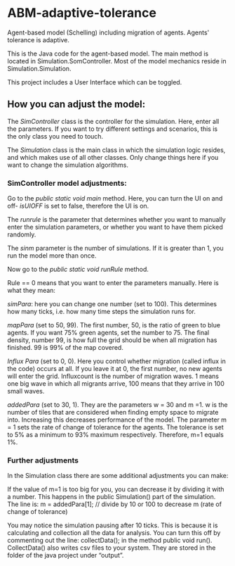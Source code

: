 # ABM-adaptive-tolerance
Agent-based model (Schelling) including migration of agents. Agents' tolerance is adaptive.

This is the Java code for the agent-based model.
The main method is located in Simulation.SomController.
Most of the model mechanics reside in Simulation.Simulation.

This project includes a User Interface which can be toggled.

## How you can adjust the model:
The *SimController* class is the controller for the simulation. 
Here, enter all the parameters. If you want to try different settings and scenarios, this is the only class you need to touch.

The *Simulation* class is the main class in which the simulation logic resides, and which makes use of all other classes. Only change things here if you want to change the simulation algorithms.

### SimController model adjustments:
Go to the _public static void main_ method. Here, you can turn the UI on and off- _isUIOFF_ is set to false, therefore the UI is on.

The _runrule_ is the parameter that determines whether you want to manually enter the simulation parameters, or whether you want to have them picked randomly.

The _sinm_ parameter is the number of simulations. If it is greater than 1, you run the model more than once.


Now go to the _public static void runRule_ method.

Rule == 0 means that you want to enter the parameters manually. Here is what they mean:

_simPara_: here you can change one number (set to 100). This determines how many ticks, i.e. how many time steps the simulation runs for.

_mapPara_ (set to 50, 99). The first number, 50, is the ratio of green to blue agents. If you want 75% green agents, set the number to 75. The final density, number 99, is how full the grid should be when all migration has finished. 99 is 99% of the map covered.

_Influx Para_ (set to 0, 0). Here you control whether migration (called influx in the code) occurs at all. If you leave it at 0, the first number, no new agents will enter the grid. Influxcount is the number of migration waves. 1 means one big wave in which all migrants arrive, 100 means that they arrive in 100 small waves.

_addedPara_ (set to 30, 1). They are the parameters w = 30 and m =1. w is the number of tiles that are considered when finding empty space to migrate into. Increasing this decreases performance of the model. The parameter m = 1 sets the rate of change of tolerance for the agents. The tolerance is set to 5% as a minimum to 93% maximum respectively. Therefore, m=1 equals 1%. 

### Further adjustments
In the Simulation class there are some additional adjustments you can make:

If the value of m=1 is too big for you, you can decrease it by dividing it with a number. This happens in the public Simulation() part of the simulation. The line is: 	m = addedPara[1]; // divide by 10 or 100 to decrease m (rate of change of tolerance)

You may notice the simulation pausing after 10 ticks. This is because it is calculating and collection all the data for analysis. You can turn this off by commenting out the line: collectData(); in the method public void run(). 
CollectData() also writes csv files to your system. They are stored in the folder of the java project under “output”.

